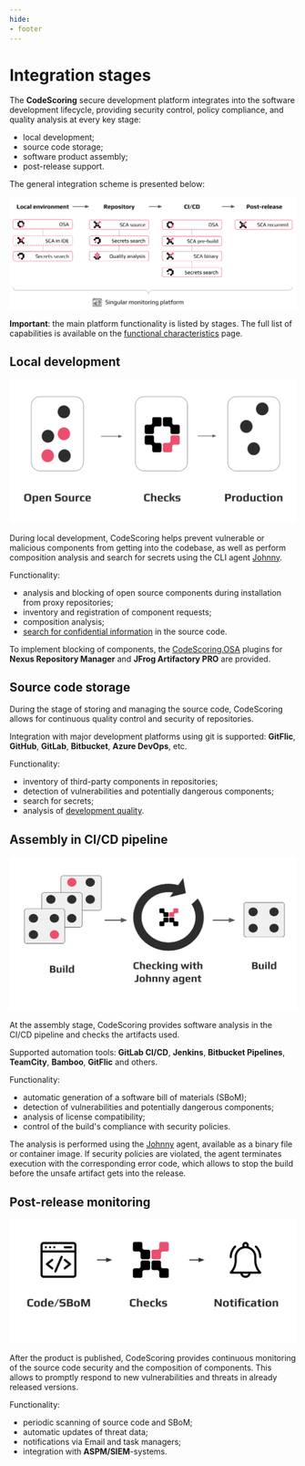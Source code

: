 ```yaml
---
hide:
- footer
---
```


# Integration stages

The **CodeScoring** secure development platform integrates into the software development lifecycle, providing security control, policy compliance, and quality analysis at every key stage:

- local development;
- source code storage;
- software product assembly;
- post-release support.

The general integration scheme is presented below:

![Integration stages](/assets/img/integration/integration-stages-en.png)

**Important**: the main platform functionality is listed by stages. The full list of capabilities is available on the [functional characteristics](/functionality.en) page.

## Local development

![OSA](/assets/img/integration/integration-osa-en.png)

During local development, CodeScoring helps prevent vulnerable or malicious components from getting into the codebase, as well as perform composition analysis and search for secrets using the CLI agent [Johnny](/agent/index.en).

Functionality:

- analysis and blocking of open source components during installation from proxy repositories;
- inventory and registration of component requests;
- composition analysis;
- [search for confidential information](/secrets/index.en) in the source code.

To implement blocking of components, the [CodeScoring.OSA](/osa/index.en) plugins for **Nexus Repository Manager** and **JFrog Artifactory PRO** are provided.

## Source code storage

During the stage of storing and managing the source code, CodeScoring allows for continuous quality control and security of repositories.

Integration with major development platforms using git is supported: **GitFlic**, **GitHub**, **GitLab**, **Bitbucket**, **Azure DevOps**, etc.

Functionality:

- inventory of third-party components in repositories;
- detection of vulnerabilities and potentially dangerous components;
- search for secrets;
- analysis of [development quality](/tqi/index.en).

## Assembly in CI/CD pipeline

![CI](/assets/img/integration/integration-ci-en.png)

At the assembly stage, CodeScoring provides software analysis in the CI/CD pipeline and checks the artifacts used.

Supported automation tools: **GitLab CI/CD**, **Jenkins**, **Bitbucket Pipelines**, **TeamCity**, **Bamboo**, **GitFlic** and others.

Functionality:

- automatic generation of a software bill of materials (SBoM);
- detection of vulnerabilities and potentially dangerous components;
- analysis of license compatibility;
- control of the build's compliance with security policies.

The analysis is performed using the [Johnny](/agent/index.en) agent, available as a binary file or container image. If security policies are violated, the agent terminates execution with the corresponding error code, which allows to stop the build before the unsafe artifact gets into the release.

## Post-release monitoring

![VCS](/assets/img/integration/integration-vcs-en.png)

After the product is published, CodeScoring provides continuous monitoring of the source code security and the composition of components. This allows to promptly respond to new vulnerabilities and threats in already released versions.

Functionality:

- periodic scanning of source code and SBoM;
- automatic updates of threat data;
- notifications via Email and task managers;
- integration with **ASPM/SIEM**-systems.